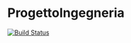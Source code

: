 # ProgettoIngegneria
[![Build Status](http://jenkins.jartum.org/buildStatus/icon?job=ChildCare)](http://jenkins.jartum.org/job/ChildCare/)

